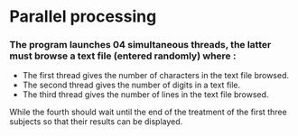 # Parallel processing 
### The program launches 04 simultaneous threads, the latter must browse a text file (entered randomly) where :
* The first thread gives the number of characters in the text file browsed.
* The second thread gives the number of digits in a text file. 
* The third thread gives the number of lines in the text file browsed.

While the fourth should wait until the end of the treatment of the first three subjects so that their results can be displayed.

